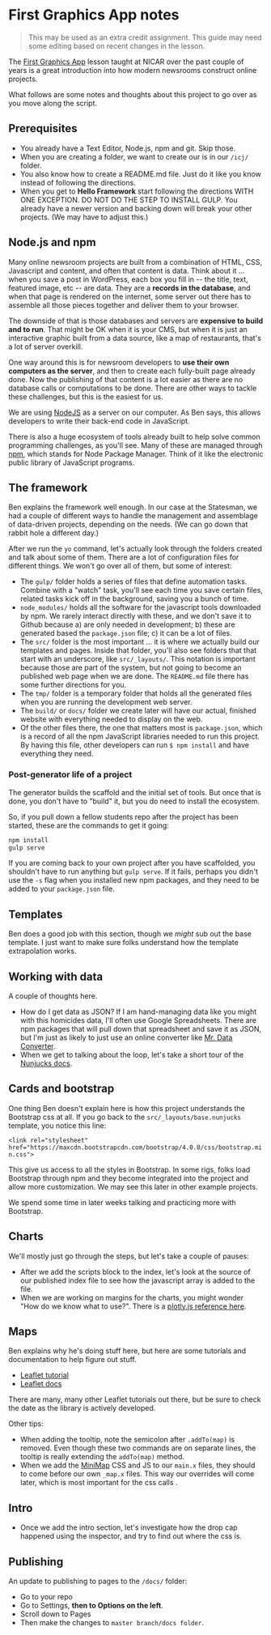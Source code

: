 # First Graphics App notes

> This may be used as an extra credit assignment.
> This guide may need some editing based on recent changes in the lesson.

The [First Graphics App](http://www.firstgraphicsapp.org/) lesson taught at NICAR over the past couple of years is a great introduction into how modern newsrooms construct online projects.

What follows are some notes and thoughts about this project to go over as you move along the script.

## Prerequisites

- You already have a Text Editor, Node.js, npm and git. Skip those.
- When you are creating a folder, we want to create our is in our `/icj/` folder.
- You also know how to create a README.md file. Just do it like you know instead of following the directions.
- When you get to **Hello Framework** start following the directions WITH ONE EXCEPTION. DO NOT DO THE STEP TO INSTALL GULP. You already have a newer version and backing down will break your other projects. (We may have to adjust this.)

## Node.js and npm

Many online newsroom projects are built from a combination of HTML, CSS, Javascript and content, and often that content is data. Think about it ... when you save a post in WordPress, each box you fill in -- the title, text, featured image, etc -- are data. They are a **records in the database**, and when that page is rendered on the internet, some server out there has to assemble all those pieces together and deliver them to your browser.

The downside of that is those databases and servers are **expensive to build and to run**. That might be OK when it is your CMS, but when it is just an interactive graphic built from a data source, like a map of restaurants, that's a lot of server overkill.

One way around this is for newsroom developers to **use their own computers as the server**, and then to create each fully-built page already done. Now the publishing of that content is a lot easier as there are no database calls or computations to be done. There are other ways to tackle these challenges, but this is the easiest for us.

We are using [NodeJS](https://nodejs.org/en/) as a server on our computer. As Ben says, this allows developers to write their back-end code in JavaScript.

There is also a huge ecosystem of tools already built to help solve common programming challenges, as you'll see. Many of these are managed through [npm](https://www.npmjs.com/), which stands for Node Package Manager. Think of it like the electronic public library of JavaScript programs.

## The framework

Ben explains the framework well enough. In our case at the Statesman, we had a couple of different ways to handle the management and assemblage of data-driven projects, depending on the needs. (We can go down that rabbit hole a different day.)

After we run the `yo` command, let's actually look through the folders created and talk about some of them. There are a lot of configuration files for different things. We won't go over all of them, but some of interest:

- The `gulp/` folder holds a series of files that define automation tasks. Combine with a "watch" task, you'll see each time you save certain files, related tasks kick off in the background, saving you a bunch of time.
- `node_modules/` holds all the software for the javascript tools downloaded by npm. We rarely interact directly with these, and we don't save it to Github because a) are only needed in development; b) these are generated based the `package.json` file; c) it can be a lot of files.
- The `src/` folder is the most important ... it is where we actually build our templates and pages. Inside that folder, you'll also see folders that that start with an underscore, like `src/_layouts/`. This notation is important because those are part of the system, but not going to become an published web page when we are done. The `README.md` file there has some further directions for you.
- The `tmp/` folder is a temporary folder that holds all the generated files when you are running the development web server.
- The `build/` or `docs/` folder we create later will have our actual, finished website with everything needed to display on the web.
- Of the other files there, the one that matters most is `package.json`, which is a record of all the npm JavaScript libraries needed to run this project. By having this file, other developers can run `$ npm install` and have everything they need.

### Post-generator life of a project

The generator builds the scaffold and the initial set of tools. But once that is done, you don't have to "build" it, but you do need to install the ecosystem.

So, if you pull down a fellow students repo after the project has been started, these are the commands to get it going:

```bash
npm install
gulp serve
```

If you are coming back to your own project after you have scaffolded, you shouldn't have to run anything but `gulp serve`. If it fails, perhaps you didn't use the `-s` flag when  you installed new npm packages, and they need to be added to your `package.json` file.

## Templates

Ben does a good job with this section, though we _might_ sub out the base template. I just want to make sure folks understand how the template extrapolation works.

## Working with data

A couple of thoughts here.

- How do I get data as JSON? If I am hand-managing data like you might with this homicides data, I'll often use Google Spreadsheets. There are npm packages that will pull down that spreadsheet and save it as JSON, but I'm just as likely to just use an online converter like [Mr. Data Converter](http://shancarter.github.io/mr-data-converter/).
- When we get to talking about the loop, let's take a short tour of the [Nunjucks docs](https://mozilla.github.io/nunjucks/templating.html#for).

## Cards and bootstrap

One thing Ben doesn't explain here is how this project understands the Bootstrap css at all. If you go back to the `src/_layouts/base.nunjucks` template, you notice this line:

`<link rel="stylesheet" href="https://maxcdn.bootstrapcdn.com/bootstrap/4.0.0/css/bootstrap.min.css">`

This give us access to all the styles in Bootstrap. In some rigs, folks load Bootstrap through npm and they become integrated into the project and allow more customization. We may see this later in other example projects.

We spend some time in later weeks talking and practicing more with Bootstrap.

## Charts

We'll mostly just go through the steps, but let's take a couple of pauses:

- After we add the scripts block to the index, let's look at the source of our published index file to see how the javascript array is added to the file.
- When we are working on margins for the charts, you might wonder "How do we know what to use?". There is a [plotly.js reference here](https://plot.ly/javascript/reference/).

## Maps

Ben explains why he's doing stuff here, but here are some tutorials and documentation to help figure out stuff.

- [Leaflet tutorial](https://leafletjs.com/examples.html)
- [Leaflet docs](https://leafletjs.com/reference-1.3.4.html)

There are many, many other Leaflet tutorials out there, but be sure to check the date as the library is actively developed.


Other tips:

- When adding the tooltip, note the semicolon after `.addTo(map)` is removed. Even though these two commands are on separate lines, the tooltip is really extending the `addTo(map)` method.
- When we add the [MiniMap](https://github.com/Norkart/Leaflet-MiniMap) CSS and JS to our `main.x` files, they should to come before our own `_map.x` files. This way our overrides will come later, which is most important for the css calls  .

## Intro

- Once we add the intro section, let's investigate how the drop cap happened using the inspector, and try to find out where the css is.

## Publishing

An update to publishing to pages to the `/docs/` folder:

- Go to your repo
- Go to Settings, **then to Options on the left**.
- Scroll down to Pages
- Then make the changes to `master branch/docs folder`.